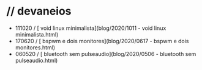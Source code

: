 # // devaneios
- 111020 / [ void linux minimalista](blog/2020/1011 - void linux minimalista.html)
- 170620 / [ bspwm e dois monitores](blog/2020/0617 - bspwm e dois monitores.html)
- 060520 / [ bluetooth sem pulseaudio](blog/2020/0506 - bluetooth sem pulseaudio.html)
